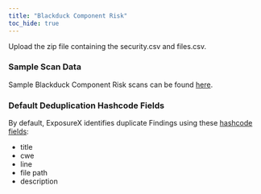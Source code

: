 ```yaml
---
title: "Blackduck Component Risk"
toc_hide: true
---
```

Upload the zip file containing the security.csv and files.csv.

### Sample Scan Data
Sample Blackduck Component Risk scans can be found [here](https://github.com/ExposureX/django-ExposureX/tree/master/unittests/scans/blackduck_component_risk).

### Default Deduplication Hashcode Fields
By default, ExposureX identifies duplicate Findings using these [hashcode fields](https://docs.exposurex.com/en/working_with_findings/finding_deduplication/about_deduplication/):

- title
- cwe
- line
- file path
- description

